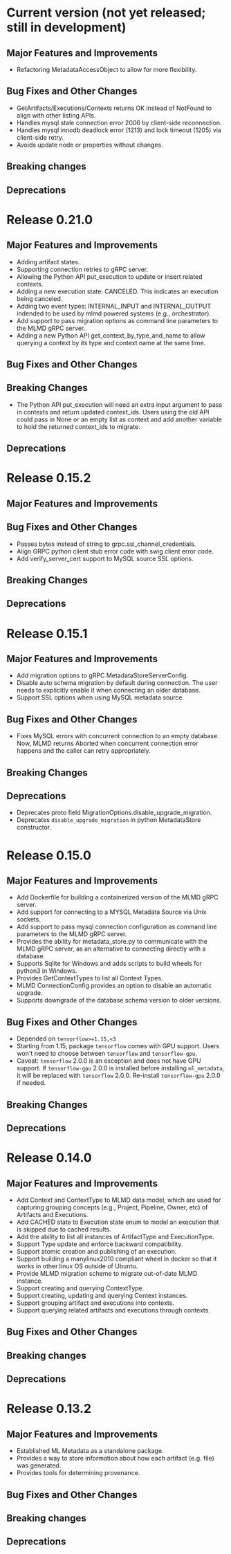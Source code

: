 # Current version (not yet released; still in development)

## Major Features and Improvements

*   Refactoring MetadataAccessObject to allow for more flexibility.

## Bug Fixes and Other Changes

*   GetArtifacts/Executions/Contexts returns OK instead of NotFound to align
    with other listing APIs.
*   Handles mysql stale connection error 2006 by client-side reconnection.
*   Handles mysql innodb deadlock error (1213) and lock timeout (1205) via
    client-side retry.
*   Avoids update node or properties without changes.

## Breaking changes

## Deprecations

# Release 0.21.0

## Major Features and Improvements

*   Adding artifact states.
*   Supporting connection retries to gRPC server.
*   Allowing the Python API put_execution to update or insert related contexts.
*   Adding a new execution state: CANCELED. This indicates an execution being
    canceled.
*   Adding two event types: INTERNAL_INPUT and INTERNAL_OUTPUT indended to be
    used by mlmd powered systems (e.g., orchestrator).
*   Add support to pass migration options as command line parameters to the MLMD
    gRPC server.
*   Adding a new Python API get_context_by_type_and_name to allow querying a
    context by its type and context name at the same time.

## Bug Fixes and Other Changes

## Breaking Changes

*   The Python API put_execution will need an extra input argument to pass in
    contexts and return updated context_ids. Users using the old API could pass
    in None or an empty list as context and add another variable to hold the
    returned context_ids to migrate.

## Deprecations

# Release 0.15.2

## Major Features and Improvements

## Bug Fixes and Other Changes

*   Passes bytes instead of string to grpc.ssl_channel_credentials.
*   Align GRPC python client stub error code with swig client error code.
*   Add verify_server_cert support to MySQL source SSL options.

## Breaking Changes

## Deprecations

# Release 0.15.1

## Major Features and Improvements

*   Add migration options to gRPC MetadataStoreServerConfig.
*   Disable auto schema migration by default during connection. The user needs
    to explicitly enable it when connecting an older database.
*   Support SSL options when using MySQL metadata source.

## Bug Fixes and Other Changes

*   Fixes MySQL errors with concurrent connection to an empty database. Now,
    MLMD returns Aborted when concurrent connection error happens and the caller
    can retry appropriately.

## Breaking Changes

## Deprecations

*   Deprecates proto field MigrationOptions.disable_upgrade_migration.
*   Deprecates `disable_upgrade_migration` in python MetadataStore constructor.

# Release 0.15.0

## Major Features and Improvements

*   Add Dockerfile for building a containerized version of the MLMD gRPC server.
*   Add support for connecting to a MYSQL Metadata Source via Unix sockets.
*   Add support to pass mysql connection configuration as command line
    parameters to the MLMD gRPC server.
*   Provides the ability for metadata_store.py to communicate with the MLMD gRPC
    server, as an alternative to connecting directly with a database.
*   Supports Sqlite for Windows and adds scripts to build wheels for python3 in
    Windows.
*   Provides GetContextTypes to list all Context Types.
*   MLMD ConnectionConfig provides an option to disable an automatic upgrade.
*   Supports downgrade of the database schema version to older versions.

## Bug Fixes and Other Changes

*   Depended on `tensorflow>=1.15,<3`
  * Starting from 1.15, package
    `tensorflow` comes with GPU support. Users won't need to choose between
    `tensorflow` and `tensorflow-gpu`.
  * Caveat: `tensorflow` 2.0.0 is an exception and does not have GPU
    support. If `tensorflow-gpu` 2.0.0 is installed before installing
    `ml_metadata`, it will be replaced with `tensorflow` 2.0.0.
    Re-install `tensorflow-gpu` 2.0.0 if needed.

## Breaking Changes

## Deprecations

# Release 0.14.0

## Major Features and Improvements

*   Add Context and ContextType to MLMD data model, which are used for capturing
    grouping concepts (e.g., Project, Pipeline, Owner, etc) of Artifacts and
    Executions.
*   Add CACHED state to Execution state enum to model an execution that is
    skipped due to cached results.
*   Add the ability to list all instances of ArtifactType and ExecutionType.
*   Support Type update and enforce backward compatibility.
*   Support atomic creation and publishing of an execution.
*   Support building a manylinux2010 compliant wheel in docker so that it works
    in other linux OS outside of Ubuntu.
*   Provide MLMD migration scheme to migrate out-of-date MLMD instance.
*   Support creating and querying ContextType.
*   Support creating, updating and querying Context instances.
*   Support grouping artifact and executions into contexts.
*   Support querying related artifacts and executions through contexts.

## Bug Fixes and Other Changes

## Breaking changes

## Deprecations

# Release 0.13.2

## Major Features and Improvements

*   Established ML Metadata as a standalone package.
*   Provides a way to store information about how each artifact (e.g. file) was
    generated.
*   Provides tools for determining provenance.

## Bug Fixes and Other Changes

## Breaking changes

## Deprecations
